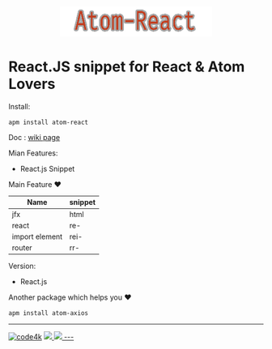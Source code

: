 <p align="center" ><img src="images/atom-react.png"></p>

#   React.JS snippet for React  & Atom Lovers

Install:

```ssh
apm install atom-react
```

Doc : [wiki page](https://github.com/code4mk/atom-react/wiki)

Mian Features:

  - React.js Snippet

  Main Feature ❤️


  | Name  |  snippet |
  |---|---|
  | jfx| html| rx- |
  | react | re- |
  |import element| rei- |
  |router | rr-|

Version:

  - React.js



  Another package which helps you   ❤️

  ```ssh
  apm install atom-axios
  ```

  ---
[![code4k](https://img.shields.io/badge/Powered-By-blue.svg)]()
<a href="https://hellolaravel.org" ><img src="https://img.shields.io/badge/Hello-Laravel-red.svg" >
<a href="https://twitter.com/code4mk" ><img src="https://img.shields.io/badge/%40-code4mk-brightgreen.svg" >
    ---

